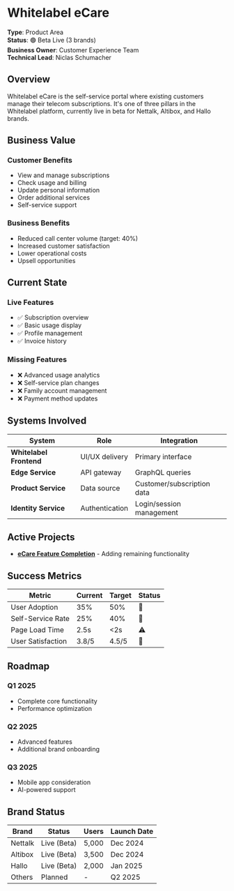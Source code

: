 # Whitelabel eCare

**Type**: Product Area  
**Status**: 🟢 Beta Live (3 brands)  
**Business Owner**: Customer Experience Team  
**Technical Lead**: Niclas Schumacher

## Overview

Whitelabel eCare is the self-service portal where existing customers manage their telecom subscriptions. It's one of three pillars in the Whitelabel platform, currently live in beta for Nettalk, Altibox, and Hallo brands.

## Business Value

### Customer Benefits
- View and manage subscriptions
- Check usage and billing
- Update personal information
- Order additional services
- Self-service support

### Business Benefits
- Reduced call center volume (target: 40%)
- Increased customer satisfaction
- Lower operational costs
- Upsell opportunities

## Current State

### Live Features
- ✅ Subscription overview
- ✅ Basic usage display
- ✅ Profile management
- ✅ Invoice history

### Missing Features
- ❌ Advanced usage analytics
- ❌ Self-service plan changes
- ❌ Family account management
- ❌ Payment method updates

## Systems Involved

| System | Role | Integration |
|--------|------|-------------|
| **Whitelabel Frontend** | UI/UX delivery | Primary interface |
| **Edge Service** | API gateway | GraphQL queries |
| **Product Service** | Data source | Customer/subscription data |
| **Identity Service** | Authentication | Login/session management |

## Active Projects

- **[eCare Feature Completion](../projects/ecare-feature-completion.md)** - Adding remaining functionality

## Success Metrics

| Metric | Current | Target | Status |
|--------|---------|--------|--------|
| User Adoption | 35% | 50% | 🔄 |
| Self-Service Rate | 25% | 40% | 🔄 |
| Page Load Time | 2.5s | <2s | ⚠️ |
| User Satisfaction | 3.8/5 | 4.5/5 | 🔄 |

## Roadmap

### Q1 2025
- Complete core functionality
- Performance optimization

### Q2 2025
- Advanced features
- Additional brand onboarding

### Q3 2025
- Mobile app consideration
- AI-powered support

## Brand Status

| Brand | Status | Users | Launch Date |
|-------|--------|-------|-------------|
| Nettalk | Live (Beta) | 5,000 | Dec 2024 |
| Altibox | Live (Beta) | 3,500 | Dec 2024 |
| Hallo | Live (Beta) | 2,000 | Jan 2025 |
| Others | Planned | - | Q2 2025 |